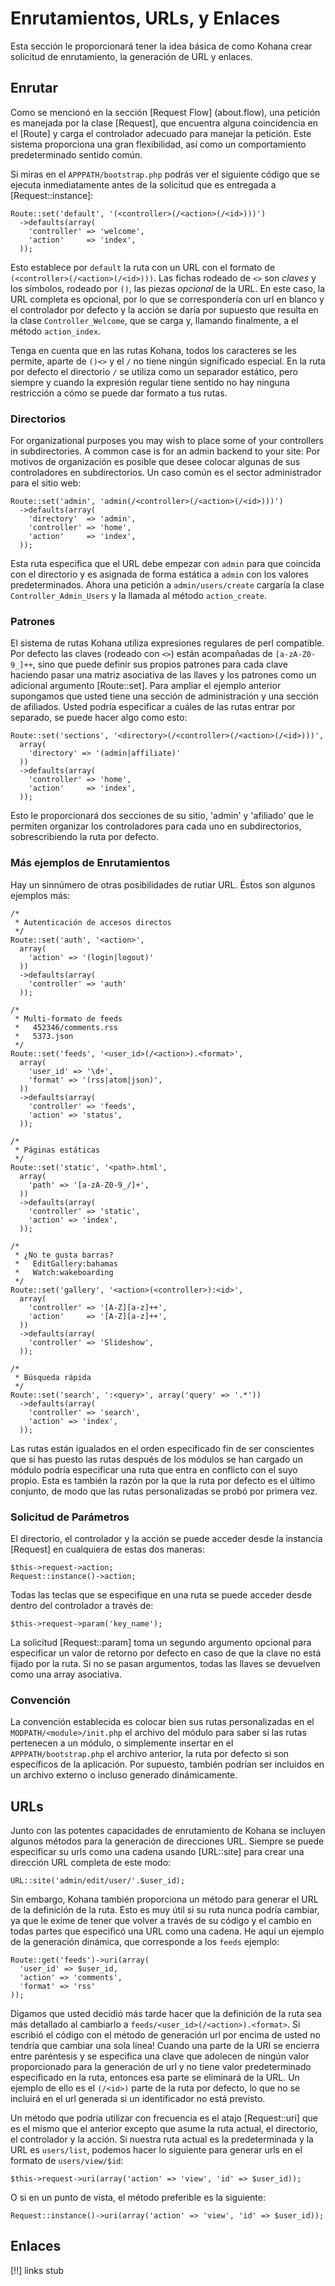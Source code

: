 # Enrutamientos, URLs, y Enlaces

Esta sección le proporcionará tener la idea básica de como Kohana crear solicitud de enrutamiento, la generación de URL y enlaces.

## Enrutar

Como se mencionó en la sección [Request Flow] (about.flow), una petición es manejada por la clase [Request], que encuentra alguna coincidencia en el [Route] y carga el controlador adecuado para manejar la petición. Este sistema proporciona una gran flexibilidad, así como un comportamiento predeterminado sentido común.

Si miras en el `APPPATH/bootstrap.php` podrás ver el siguiente código que se ejecuta inmediatamente antes de la solicitud que es entregada a [Request::instance]:

    Route::set('default', '(<controller>(/<action>(/<id>)))')
      ->defaults(array(
        'controller' => 'welcome',
        'action'     => 'index',
      ));

Esto establece por `default` la ruta con un URL con el formato de `(<controller>(/<action>(/<id>)))`. Las fichas rodeado de `<>` son *claves* y los símbolos, rodeado por `()`, las piezas *opcional*  de la URL. En este caso, la URL completa es opcional, por lo que se correspondería con url en blanco y el controlador por defecto y la acción se daría por supuesto que resulta en la clase `Controller_Welcome`, que se carga y, llamando finalmente, a el método `action_index`.

Tenga en cuenta que en las rutas Kohana, todos los caracteres se les permite, aparte de `()<>` y el `/` no tiene ningún significado especial. En la ruta por defecto el directorio `/` se utiliza como un separador estático, pero siempre y cuando la expresión regular tiene sentido no hay ninguna restricción a cómo se puede dar formato a tus rutas.

### Directorios

For organizational purposes you may wish to place some of your controllers in subdirectories. A common case is for an admin backend to your site:
Por motivos de organización es posible que desee colocar algunas de sus controladores en subdirectorios. Un caso común es el sector administrador para el sitio web:

    Route::set('admin', 'admin(/<controller>(/<action>(/<id>)))')
      ->defaults(array(
        'directory'  => 'admin',
        'controller' => 'home',
        'action'     => 'index',
      ));

Esta ruta especifica que el URL debe empezar con `admin` para que coincida con el directorio y es asignada de forma estática a `admin` con los valores predeterminados. Ahora una petición a `admin/users/create` cargaría la clase `Controller_Admin_Users` y la llamada al método `action_create`.

### Patrones

El sistema de rutas Kohana utiliza expresiones regulares de perl compatible. Por defecto las claves (rodeado con `<>`) están acompañadas de `[a-zA-Z0-9_]++`, sino que puede definir sus propios patrones para cada clave haciendo pasar una matriz asociativa de las llaves y los patrones como un adicional argumento [Route::set]. Para ampliar el ejemplo anterior supongamos que usted tiene una sección de administración y una sección de afiliados. Usted podría especificar a cuáles de las rutas entrar por separado, se puede hacer algo como esto:

    Route::set('sections', '<directory>(/<controller>(/<action>(/<id>)))',
      array(
        'directory' => '(admin|affiliate)'
      ))
      ->defaults(array(
        'controller' => 'home',
        'action'     => 'index',
      ));
      
Esto le proporcionará dos secciones de su sitio, 'admin' y 'afiliado' que le permiten organizar los controladores para cada uno en subdirectorios, sobrescribiendo la ruta por defecto.

### Más ejemplos de Enrutamientos

Hay un sinnúmero de otras posibilidades de rutiar URL. Éstos son algunos ejemplos más:

    /*
     * Autenticación de accesos directos
     */
    Route::set('auth', '<action>',
      array(
        'action' => '(login|logout)'
      ))
      ->defaults(array(
        'controller' => 'auth'
      ));
      
    /*
     * Multi-formato de feeds
     *   452346/comments.rss
     *   5373.json
     */
    Route::set('feeds', '<user_id>(/<action>).<format>',
      array(
        'user_id' => '\d+',
        'format' => '(rss|atom|json)',
      ))
      ->defaults(array(
        'controller' => 'feeds',
        'action' => 'status',
      ));
    
    /*
     * Páginas estáticas
     */
    Route::set('static', '<path>.html',
      array(
        'path' => '[a-zA-Z0-9_/]+',
      ))
      ->defaults(array(
        'controller' => 'static',
        'action' => 'index',
      ));
      
    /*
     * ¿No te gusta barras?
     *   EditGallery:bahamas
     *   Watch:wakeboarding
     */
    Route::set('gallery', '<action>(<controller>):<id>',
      array(
        'controller' => '[A-Z][a-z]++',
        'action'     => '[A-Z][a-z]++',
      ))
      ->defaults(array(
        'controller' => 'Slideshow',
      ));
      
    /*
     * Búsqueda rápida
     */
    Route::set('search', ':<query>', array('query' => '.*'))
      ->defaults(array(
        'controller' => 'search',
        'action' => 'index',
      ));

Las rutas están igualados en el orden especificado fin de ser conscientes que si has puesto las rutas después de los módulos se han cargado un módulo podría especificar una ruta que entra en conflicto con el suyo propio. Esta es también la razón por la que la ruta por defecto es el último conjunto, de modo que las rutas personalizadas se probó por primera vez.
      
### Solicitud de Parámetros

El directorio, el controlador y la acción se puede acceder desde la instancia [Request] en cualquiera de estas dos maneras:

    $this->request->action;
    Request::instance()->action;
    
Todas las teclas que se especifique en una ruta se puede acceder desde dentro del controlador a través de:

    $this->request->param('key_name');
    
La solicitud [Request::param] toma un segundo argumento opcional para especificar un valor de retorno por defecto en caso de que la clave no está fijado por la ruta. Si no se pasan argumentos, todas las llaves se devuelven como una array asociativa.

### Convención

La convención establecida es colocar bien sus rutas personalizadas en el `MODPATH/<module>/init.php` el archivo del módulo para saber si las rutas pertenecen a un módulo, o simplemente insertar en el `APPPATH/bootstrap.php` el archivo anterior, la ruta por defecto si son específicos de la aplicación. Por supuesto, también podrían ser incluidos en un archivo externo o incluso generado dinámicamente.
    
## URLs

Junto con las potentes capacidades de enrutamiento de Kohana se incluyen algunos métodos para la generación de direcciones URL. Siempre se puede especificar su urls como una cadena usando [URL::site] para crear una dirección URL completa de este modo:

    URL::site('admin/edit/user/'.$user_id);

Sin embargo, Kohana también proporciona un método para generar el URL de la definición de la ruta. Esto es muy útil si su ruta nunca podría cambiar, ya que le exime de tener que volver a través de su código y el cambio en todas partes que especificó una URL como una cadena. He aquí un ejemplo de la generación dinámica, que corresponde a los `feeds` ejemplo:

    Route::get('feeds')->uri(array(
      'user_id' => $user_id,
      'action' => 'comments',
      'format' => 'rss'
    ));

Digamos que usted decidió más tarde hacer que la definición de la ruta sea más detallado al cambiarlo a `feeds/<user_id>(/<action>).<format>`. Si escribió el código con el método de generación url por encima de usted no tendría que cambiar una sola línea! Cuando una parte de la URI se encierra entre paréntesis y se especifica una clave que adolecen de ningún valor proporcionado para la generación de url y no tiene valor predeterminado especificado en la ruta, entonces esa parte se eliminará de la URL. Un ejemplo de ello es el `(/<id>)` parte de la ruta por defecto, lo que no se incluirá en el url generada si un identificador no está previsto.

Un método que podría utilizar con frecuencia es el atajo [Request::uri] que es el mismo que el anterior excepto que asume la ruta actual, el directorio, el controlador y la acción. Si nuestra ruta actual es la predeterminada y la URL es `users/list`, podemos hacer lo siguiente para generar urls en el formato de `users/view/$id`:

    $this->request->uri(array('action' => 'view', 'id' => $user_id));
    
O si en un punto de vista, el método preferible es la siguiente:

    Request::instance()->uri(array('action' => 'view', 'id' => $user_id));

## Enlaces

[!!] links stub

